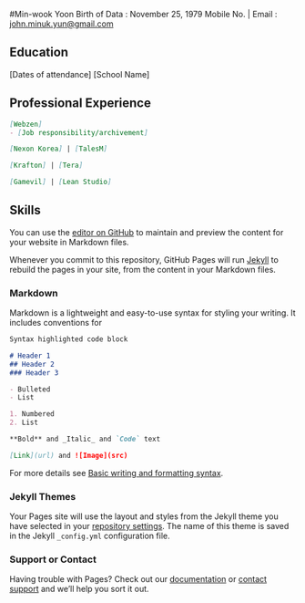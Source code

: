 #Min-wook Yoon
Birth of Data : November 25, 1979
Mobile No. | Email : john.minuk.yun@gmail.com


## Education
[Dates of attendance]
[School Name]
## Professional Experience

```markdown
[Webzen]
- [Job responsibility/archivement]
```

```markdown
[Nexon Korea] | [TalesM]
```
```markdown
[Krafton] | [Tera]
```
```markdown
[Gamevil] | [Lean Studio]
```

## Skills




You can use the [editor on GitHub](https://github.com/ssaturn/ssaturn.github.io/edit/main/index.md) to maintain and preview the content for your website in Markdown files.

Whenever you commit to this repository, GitHub Pages will run [Jekyll](https://jekyllrb.com/) to rebuild the pages in your site, from the content in your Markdown files.

### Markdown

Markdown is a lightweight and easy-to-use syntax for styling your writing. It includes conventions for

```markdown
Syntax highlighted code block

# Header 1
## Header 2
### Header 3

- Bulleted
- List

1. Numbered
2. List

**Bold** and _Italic_ and `Code` text

[Link](url) and ![Image](src)
```

For more details see [Basic writing and formatting syntax](https://docs.github.com/en/github/writing-on-github/getting-started-with-writing-and-formatting-on-github/basic-writing-and-formatting-syntax).

### Jekyll Themes

Your Pages site will use the layout and styles from the Jekyll theme you have selected in your [repository settings](https://github.com/ssaturn/ssaturn.github.io/settings/pages). The name of this theme is saved in the Jekyll `_config.yml` configuration file.

### Support or Contact

Having trouble with Pages? Check out our [documentation](https://docs.github.com/categories/github-pages-basics/) or [contact support](https://support.github.com/contact) and we’ll help you sort it out.
